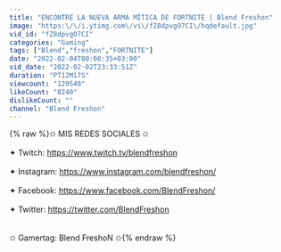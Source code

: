 ```yaml
---
title: "ENCONTRÉ LA NUEVA ARMA MÍTICA DE FORTNITE | Blend Freshon"
image: "https:\/\/i.ytimg.com\/vi\/fZ8dpvgO7CI\/hqdefault.jpg"
vid_id: "fZ8dpvgO7CI"
categories: "Gaming"
tags: ["Blend","freshon","FORTNITE"]
date: "2022-02-04T00:08:35+03:00"
vid_date: "2022-02-02T23:33:51Z"
duration: "PT12M17S"
viewcount: "129548"
likeCount: "8240"
dislikeCount: ""
channel: "Blend Freshon"
---
```

{% raw %}✩ MIS REDES SOCIALES ✩<br /><br />✦ Twitch: <a rel="nofollow" target="blank" href="https://www.twitch.tv/blendfreshon">https://www.twitch.tv/blendfreshon</a><br /><br />✦ Instagram: <a rel="nofollow" target="blank" href="https://www.instagram.com/blendfreshon/">https://www.instagram.com/blendfreshon/</a><br /><br />✦ Facebook: <a rel="nofollow" target="blank" href="https://www.facebook.com/BlendFreshon/">https://www.facebook.com/BlendFreshon/</a><br /> <br />✦ Twitter: <a rel="nofollow" target="blank" href="https://twitter.com/BlendFreshon">https://twitter.com/BlendFreshon</a><br /><br /><br />                                   ✩ Gamertag: Blend FreshoN ✩{% endraw %}
